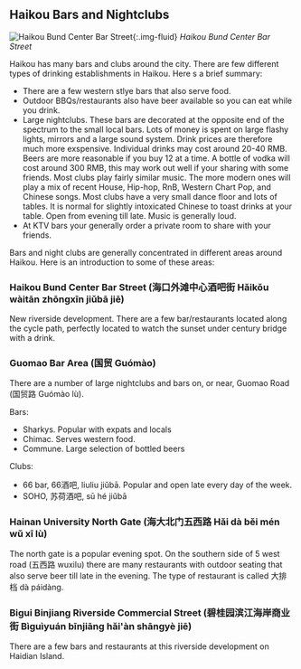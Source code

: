 
## Haikou Bars and Nightclubs

![Haikou Bund Center Bar Street](https://res.cloudinary.com/dfjb9p5ri/image/upload/c_scale,w_1080/v1618842617/haikou/nightlife/mmexport1618842437843_rrjbvj.jpg){:.img-fluid}
*Haikou Bund Center Bar Street*

Haikou has many bars and clubs around the city. There are few different types of drinking establishments in Haikou. Here s a brief summary:

- There are a few western stlye bars that also serve food. 
- Outdoor BBQs/restaurants also have beer available so you can eat while you drink.
- Large nightclubs. These bars are decorated at the opposite end of the spectrum to the small local bars. Lots of money is spent on large flashy lights, mirrors and a large sound system. Drink prices are therefore much more exspensive. Individual drinks may cost around 20-40 RMB. Beers are more reasonable if you buy 12 at a time. A bottle of vodka will cost around 300 RMB, this may work out well if your sharing with some friends. Most clubs play fairly similar music. The more modern ones will play a mix of recent House, Hip-hop, RnB, Western Chart Pop, and Chinese songs. Most clubs have a very small dance floor and lots of tables. It is normal for slightly intoxicated Chinese to toast drinks at your table. Open from evening till late. Music is generally loud.
- At KTV bars your generally order a private room to share with your friends.

Bars and night clubs are generally concentrated in different areas around Haikou. Here is an introduction to some of these areas:

### Haikou Bund Center Bar Street (海口外滩中心酒吧街 Hǎikǒu wàitān zhōngxīn jiǔbā jiē)

New riverside development. There are a few bar/restaurants located along the cycle path, perfectly located to watch the sunset under century bridge with a drink.

### Guomao Bar Area (国贸 Guómào)

There are a number of large nightclubs and bars on, or near, Guomao Road (国贸路 Guómào lù).

Bars:
- Sharkys. Popular with expats and locals
- Chimac. Serves western food.
- Commune. Large selection of bottled beers

Clubs:
- 66 bar, 66酒吧, liuliu jiǔbā. Popular and open late every day of the week.
- SOHO, 苏荷酒吧, sū hé jiǔbā

### Hainan University North Gate (海大北门五西路 Hǎi dà běi mén wǔ xī lù)

The north gate is a popular evening spot. On the southern side of 5 west road (五西路 wuxilu) there are many restaurants with outdoor seating that also serve beer till late in the evening. The type of restaurant is called 大排档  dà páidàng.

### Bigui Binjiang Riverside Commercial Street (碧桂园滨江海岸商业街 Bìguìyuán bīnjiāng hǎi'àn shāngyè jiē)

There are a few bars and restaurants at this riverside development on Haidian Island.

